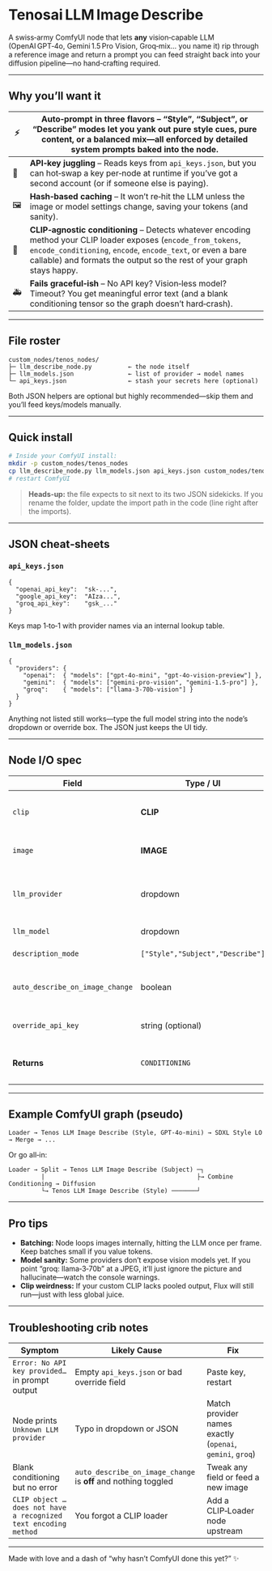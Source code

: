 # Tenosai LLM Image Describe

A swiss‑army ComfyUI node that lets **any** vision‑capable LLM (OpenAI GPT‑4o, Gemini 1.5 Pro Vision, Groq‑mix… you name it) rip through a reference image and return a prompt you can feed straight back into your diffusion pipeline—no hand‑crafting required.&#x20;

---

## Why you’ll want it

| ⚡   | **Auto‑prompt in three flavors** – “Style”, “Subject”, or “Describe” modes let you yank out pure style cues, pure content, or a balanced mix—all enforced by detailed system prompts baked into the node.                                                 |
| --- | --------------------------------------------------------------------------------------------------------------------------------------------------------------------------------------------------------------------------------------------------------- |
| 🔑  | **API‑key juggling** – Reads keys from `api_keys.json`, but you can hot‑swap a key per‑node at runtime if you’ve got a second account (or if someone else is paying).                                                                                     |
| 🖼️ | **Hash‑based caching** – It won’t re‑hit the LLM unless the image or model settings change, saving your tokens (and sanity).                                                                                                                              |
| 🧩  | **CLIP‑agnostic conditioning** – Detects whatever encoding method your CLIP loader exposes (`encode_from_tokens`, `encode_conditioning`, `encode`, `encode_text`, or even a bare callable) and formats the output so the rest of your graph stays happy.  |
| 🚑  | **Fails graceful‑ish** – No API key? Vision‑less model? Timeout? You get meaningful error text (and a blank conditioning tensor so the graph doesn’t hard‑crash).                                                                                         |

---

## File roster

```
custom_nodes/tenos_nodes/
├─ llm_describe_node.py          ← the node itself
├─ llm_models.json               ← list of provider → model names
└─ api_keys.json                 ← stash your secrets here (optional)
```

Both JSON helpers are optional but highly recommended—skip them and you’ll feed keys/models manually.&#x20;

---

## Quick install

```bash
# Inside your ComfyUI install:
mkdir -p custom_nodes/tenos_nodes
cp llm_describe_node.py llm_models.json api_keys.json custom_nodes/tenos_nodes/
# restart ComfyUI
```

> **Heads‑up:** the file expects to sit next to its two JSON sidekicks. If you rename the folder, update the import path in the code (line right after the imports).&#x20;

---

## JSON cheat‑sheets

### `api_keys.json`

```jsonc
{
  "openai_api_key":  "sk‑...",
  "google_api_key":  "AIza...",
  "groq_api_key":    "gsk_..."
}
```

Keys map 1‑to‑1 with provider names via an internal lookup table.&#x20;

### `llm_models.json`

```jsonc
{
  "providers": {
    "openai":  { "models": ["gpt-4o-mini", "gpt-4o-vision-preview"] },
    "gemini":  { "models": ["gemini-pro-vision", "gemini-1.5-pro"] },
    "groq":    { "models": ["llama-3-70b-vision"] }
  }
}
```

Anything not listed still works—type the full model string into the node’s dropdown or override box. The JSON just keeps the UI tidy.&#x20;

---

## Node I/O spec

| **Field**                       | **Type / UI**                    | **Description**                                                         |
| ------------------------------- | -------------------------------- | ----------------------------------------------------------------------- |
| `clip`                          | **CLIP**                         | Your text encoder. The node figures out how to talk to it.              |
| `image`                         | **IMAGE**                        | 4‑D tensor `(B,H,W,C)` from any loader.                                 |
| `llm_provider`                  | dropdown                         | Values sourced from `llm_models.json`; `"None"` skips the call.         |
| `llm_model`                     | dropdown                         | `"provider: model"` strings; editable.                                  |
| `description_mode`              | `["Style","Subject","Describe"]` | System‑prompt preset.                                                   |
| `auto_describe_on_image_change` | boolean                          | If **false**, you must nudge the node (toggle a field) to refresh.      |
| `override_api_key`              | string (optional)                | Beats whatever’s in `api_keys.json` for this one call.                  |
| **Returns**                     | `CONDITIONING`                   | List `[[embeddings, {"pooled_output": pooled}]]` ready for SDXL / Flux. |

---

## Example ComfyUI graph (pseudo)

```
Loader → Tenos LLM Image Describe (Style, GPT‑4o‑mini) → SDXL Style LO → Merge → ...
```

Or go all‑in:

```
Loader → Split → Tenos LLM Image Describe (Subject) ─┐
         |                                          ├→ Combine Conditioning → Diffusion
         └→ Tenos LLM Image Describe (Style) ───────┘
```

---

## Pro tips

* **Batching:** Node loops images internally, hitting the LLM once per frame. Keep batches small if you value tokens.
* **Model sanity:** Some providers don’t expose vision models yet. If you point “groq: llama‑3‑70b” at a JPEG, it’ll just ignore the picture and hallucinate—watch the console warnings.&#x20;
* **Clip weirdness:** If your custom CLIP lacks pooled output, Flux will still run—just with less global juice.

---

## Troubleshooting crib notes

| Symptom                                                         | Likely Cause                                                   | Fix                                                       |
| --------------------------------------------------------------- | -------------------------------------------------------------- | --------------------------------------------------------- |
| `Error: No API key provided…` in prompt output                  | Empty `api_keys.json` or bad override field                    | Paste key, restart                                        |
| Node prints `Unknown LLM provider`                              | Typo in dropdown or JSON                                       | Match provider names exactly (`openai`, `gemini`, `groq`) |
| Blank conditioning but no error                                 | `auto_describe_on_image_change` is **off** and nothing toggled | Tweak any field or feed a new image                       |
| `CLIP object … does not have a recognized text encoding method` | You forgot a CLIP loader                                       | Add a CLIP‑Loader node upstream                           |

---

Made with love and a dash of “why hasn’t ComfyUI done this yet?” ✨
